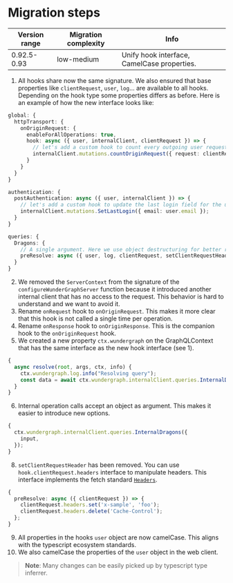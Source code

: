 # Migration steps

| Version range | Migration complexity | Info                                        |
| ------------- | -------------------- | ------------------------------------------- |
| 0.92.5-0.93   | low-medium           | Unify hook interface, CamelCase properties. |

1. All hooks share now the same signature. We also ensured that base properties like `clientRequest`, `user`, `log`... are available to all hooks. Depending on the hook type some properties differs as before. Here is an example of how the new interface looks like:

```ts
global: {
  httpTransport: {
    onOriginRequest: {
      enableForAllOperations: true,
      hook: async ({ user, internalClient, clientRequest }) => {
        // let's add a custom hook to count every outgoing user request for analytics purposes
        internalClient.mutations.countOriginRequest({ request: clientRequest });
      }
    }
  }
}

authentication: {
  postAuthentication: async ({ user, internalClient }) => {
    // let's add a custom hook to update the last login field for the user
    internalClient.mutations.SetLastLogin({ email: user.email });
  }
}

queries: {
  Dragons: {
    // A single argument. Here we use object destructuring for better readability.
    preResolve: async ({ user, log, clientRequest, setClientRequestHeader, internalClient, ...others }) => {};
  }
}
```

2. We removed the `ServerContext` from the signature of the `configureWunderGraphServer` function because it introduced another internal client that has no access to the request. This behavior is hard to understand and we want to avoid it.
3. Rename `onRequest` hook to `onOriginRequest`. This makes it more clear that this hook is not called a single time per operation.
4. Rename `onResponse` hook to `onOriginResponse`. This is the companion hook to the `onOriginRequest` hook.
5. We created a new property `ctx.wundergraph` on the GraphQLContext that has the same interface as the new hook interface (see 1).

```ts
{
  async resolve(root, args, ctx, info) {
    ctx.wundergraph.log.info("Resolving query");
    const data = await ctx.wundergraph.internalClient.queries.InternalDragons();
  }
}
```

6. Internal operation calls accept an object as argument. This makes it easier to introduce new options.

```ts
{
  ctx.wundergraph.internalClient.queries.InternalDragons({
    input,
  });
}
```

8. `setClientRequestHeader` has been removed. You can use `hook.clientRequest.headers` interface to manipulate headers. This interface implements the fetch standard [`Headers`](https://developer.mozilla.org/en-US/docs/Web/API/Headers).

```ts
{
  preResolve: async ({ clientRequest }) => {
    clientRequest.headers.set('x-sample', 'foo');
    clientRequest.headers.delete('Cache-Control');
  };
}
```

9. All properties in the hooks `user` object are now camelCase. This aligns with the typescript ecosystem standards.
10. We also camelCase the properties of the `user` object in the web client.

> **Note**: Many changes can be easily picked up by typescript type inferrer.
